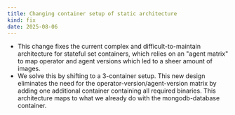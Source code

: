 ```yaml
---
title: Changing container setup of static architecture
kind: fix
date: 2025-08-06
---
```


* This change fixes the current complex and difficult-to-maintain architecture for stateful set containers, which relies on an "agent matrix" to map operator and agent versions which led to a sheer amount of images.
* We solve this by shifting to a 3-container setup. This new design eliminates the need for the operator-version/agent-version matrix by adding one additional container containing all required binaries. This architecture maps to what we already do with the mongodb-database container.
